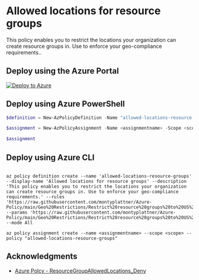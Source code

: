 # Allowed locations for resource groups

This policy enables you to restrict the locations your organization can create resource groups in. Use to enforce your geo-compliance requirements..

## Deploy using the Azure Portal

[![Deploy to Azure](http://azuredeploy.net/deploybutton.png)](https://portal.azure.com/#blade/Microsoft_Azure_Policy/CreatePolicyDefinitionBlade/uri/https%3A%2F%2Fraw.githubusercontent.com%2Fmontyplattner%2FAzure-Policy%2Fmain%2FGeo%2520Restrictions%2FRestrict%2520resource%2520groups%2520to%2520US%2520regions%2Fazurepolicy.json)

## Deploy using Azure PowerShell

````powershell
$definition = New-AzPolicyDefinition -Name "allowed-locations-resource-groups" -DisplayName "Allowed locations for resource groups" -description "This policy enables you to restrict the locations your organization can create resource groups in. Use to enforce your geo-compliance requirements." -Policy 'https://raw.githubusercontent.com/montyplattner/Azure-Policy/main/Geo%20Restrictions/Restrict%20resource%20groups%20to%20US%20regions/azurepolicy.rules.json' -Parameter 'https://raw.githubusercontent.com/montyplattner/Azure-Policy/main/Geo%20Restrictions/Restrict%20resource%20groups%20to%20US%20regions/azurepolicy.parameters.json' -Mode All

$assignment = New-AzPolicyAssignment -Name <assignmentname> -Scope <scope>  -PolicyDefinition $definition

$assignment 
````

## Deploy using Azure CLI

````cli

az policy definition create --name 'allowed-locations-resource-groups' --display-name 'Allowed locations for resource groups' --description 'This policy enables you to restrict the locations your organization can create resource groups in. Use to enforce your geo-compliance requirements.' --rules 'https://raw.githubusercontent.com/montyplattner/Azure-Policy/main/Geo%20Restrictions/Restrict%20resource%20groups%20to%20US%20regions/azurepolicy.rules.json' --params 'https://raw.githubusercontent.com/montyplattner/Azure-Policy/main/Geo%20Restrictions/Restrict%20resource%20groups%20to%20US%20regions/azurepolicy.parameters.json' --mode All

az policy assignment create --name <assignmentname> --scope <scope> --policy "allowed-locations-resource-groups" 

````

## Acknowledgments
* [Azure Polcy - ResourceGroupAllowedLocations_Deny](https://github.com/Azure/azure-policy/blob/master/built-in-policies/policyDefinitions/General/ResourceGroupAllowedLocations_Deny.json)